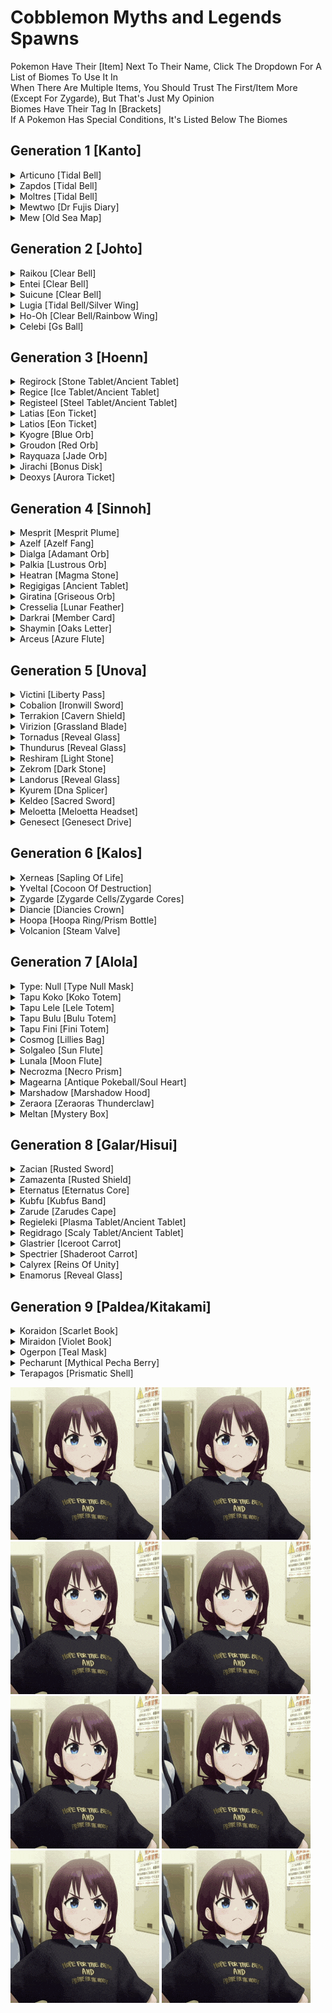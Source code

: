 # Cobblemon Myths and Legends Spawns
<p>
Pokemon Have Their [Item] Next To Their Name, Click The Dropdown For A List of Biomes To Use It In<br>
When There Are Multiple Items, You Should Trust The First/Item More (Except For Zygarde), But That's Just My Opinion<br>
Biomes Have Their Tag In [Brackets]<br>
If A Pokemon Has Special Conditions, It's Listed Below The Biomes<br>
</p>

## Generation 1 [Kanto]
<details> <!--Articuno-->
    <summary>Articuno [Tidal Bell]</summary>
    <br>
    Use <strong>Tidal Bell</strong> In:
    <ul>
    <br>
    <li>Frozen Ocean [minecraft:frozen_ocean]</li>
    <li>Frozen Peaks [minecraft:frozen_peaks]</li>
    <li>Frozen River [minecraft:frozen_river]</li>
    <li>Snowy Beach [minecraft:snowy_beach]</li>
    <li>Snowy Plains [minecraft:snowy_plains]</li>
    <li>Snowy Slopes [minecraft:snowy_slopes]</li>
    <li>Snowy Taiga [minecraft:snowy_taiga]</li>
    <li>Is Cold [#cobblemon:is_cold]</li>
    <li>Is Freezing [#cobblemon:is_freezing]</li>
    <li>Is Frozen Ocean [#cobblemon:is_frozen_ocean]</li>
    <li>Is Glacial [#cobblemon:is_glacial]</li>
    <li>Is Snowy Forest [#cobblemon:is_snowy_forest]</li>
    </ul>
    <p><strong>Required Conditions:</strong></p><ul>
    <li>3 Ice Stones In Inventory</li></ul>

---

</details> <!--Articuno-->
<details> <!--Zapdos-->
    <summary>Zapdos [Tidal Bell]</summary>
    <br>
    Use <strong>Tidal Bell</strong> In:
    <ul>
    <br>
    <li>Plains [minecraft:plains]</li>
    <li>Savanna [minecraft:savanna]</li>
    <li>Is Mountain [#cobblemon:is_mountain]</li>
    <li>Is Sky [#cobblemon:is_sky]</li>
    </ul>
    <p><strong>Required Conditions:</strong></p><ul>
    <li>3 Thunder Stones In Inventory</li></ul>

---

</details> <!--Zapdos-->
<details> <!--Moltres-->
    <summary>Moltres [Tidal Bell]</summary>
    <br>
    Use <strong>Tidal Bell</strong> In:
    <ul>
    <br>
    <li>Badlands [minecraft:badlands]</li>
    <li>Windswept Hills [minecraft:windswept_hills]</li>
    <li>Is Sky [#cobblemon:is_sky]</li>
    <li>Is Thermal [#cobblemon:is_thermal]</li>
    <li>Is Volcanic [#cobblemon:is_volcanic]</li>
    </ul>
    <p><strong>Required Conditions:</strong></p><ul>
    <li>3 Fire Stones In Inventory</li></ul>

---

</details> <!--Moltres-->
<details> <!--Mewtwo-->
    <summary>Mewtwo [Dr Fujis Diary]</summary>
    <br>
    Use <strong>Dr Fujis Diary</strong> In:
    <ul>
    <br>
    <li>Dark Forest [minecraft:dark_forest]</li>
    <li>Deep Dark [minecraft:deep_dark]</li>
    <li>Windswept Gravelly Hills [minecraft:windswept_gravelly_hills]</li>
    <li>Is Cave [#cobblemon:is_cave]</li>
    <li>Is Deep Dark [#cobblemon:is_deep_dark]</li>
    <li>Is Spooky [#cobblemon:is_spooky]</li>
    </ul>
    <p><strong>No Other Conditions</strong></p>

---

</details> <!--Mewtwo-->
<details> <!--Mew-->
    <summary>Mew [Old Sea Map]</summary>
    <br>
    Use <strong>Old Sea Map</strong> In:
    <ul>
    <br>
    <li>Bamboo Jungle [minecraft:bamboo_jungle]</li>
    <li>Jungle [minecraft:jungle]</li>
    <li>Is Bamboo [#cobblemon:is_bamboo]</li>
    <li>Is Jungle [#cobblemon:is_jungle]</li>
    <li>Is Lush [#cobblemon:is_lush]</li>
    </ul>
    <p><strong>No Other Conditions</strong></p>

---

</details> <!--Mew-->

## Generation 2 [Johto]
<details> <!--Raikou-->
    <summary>Raikou [Clear Bell]</summary>
    <br>
    Use <strong>Clear Bell</strong> In:
    <ul>
    <br>
    <li>Plains [minecraft:plains]</li>
    <li>Savanna [minecraft:savanna]</li>
    <li>Savanna Plateau [minecraft:savanna_plateau]</li>
    <li>Is Arid [#cobblemon:is_arid]</li>
    <li>Is Grassland [#cobblemon:is_grassland]</li>
    <li>Is Plains [#cobblemon:is_plains]</li>
    </ul>
    <p><strong>Required Conditions:</strong></p><ul>
    <li>3 Thunder Stones In Inventory</li></ul>

---

</details> <!--Raikou-->
<details> <!--Entei-->
    <summary>Entei [Clear Bell]</summary>
    <br>
    Use <strong>Clear Bell</strong> In:
    <ul>
    <br>
    <li>Badlands [minecraft:badlands]</li>
    <li>Eroded Badlands [minecraft:eroded_badlands]</li>
    <li>Nether Wastes [minecraft:nether_wastes]</li>
    <li>Savanna [minecraft:savanna]</li>
    <li>Windswept Forest [minecraft:windswept_forest]</li>
    <li>Windswept Hills [minecraft:windswept_hills]</li>
    <li>Is Badlands [#cobblemon:is_badlands]</li>
    <li>Is Thermal [#cobblemon:is_thermal]</li>
    <li>Is Volcanic [#cobblemon:is_volcanic]</li>
    </ul>
    <p><strong>Required Conditions:</strong></p><ul>
    <li>3 Fire Stones In Inventory</li></ul>

---

</details> <!--Entei-->
<details> <!--Suicune-->
    <summary>Suicune [Clear Bell]</summary>
    <br>
    Use <strong>Clear Bell</strong> In:
    <ul>
    <br>
    <li>Frozen River [minecraft:frozen_river]</li>
    <li>River [minecraft:river]</li>
    <li>Is Cold Ocean [#cobblemon:is_cold_ocean]</li>
    <li>Is Freshwater [#cobblemon:is_freshwater]</li>
    </ul>
    <p><strong>Required Conditions:</strong></p><ul>
    <li>3 Water Stones In Inventory</li></ul>

---

</details> <!--Suicune-->
<details> <!--Lugia-->
    <summary>Lugia [Tidal Bell/Silver Wing]</summary>
    <br>
    Use <strong>Tidal Bell/Silver Wing</strong> In:
    <ul>
    <br>
    <li>Deep Ocean [minecraft:deep_ocean]</li>
    <li>Ocean [minecraft:ocean]</li>
    <li>Is Deep Ocean [#minecraft:is_deep_ocean]</li>
    <li>Is Cold Ocean [#cobblemon:is_cold_ocean]</li>
    <li>Is Deep Ocean [#cobblemon:is_deep_ocean]</li>
    <li>Is Ocean [#cobblemon:is_ocean]</li>
    </ul>
    <p><strong>No Other Conditions</strong></p>

---

</details> <!--Lugia-->
<details> <!--Hooh-->
    <summary>Ho-Oh [Clear Bell/Rainbow Wing]</summary>
    <br>
    Use <strong>Clear Bell/Rainbow Wing</strong> In:
    <ul>
    <br>
    <li>Flower Forest [minecraft:flower_forest]</li>
    <li>Meadow [minecraft:meadow]</li>
    <li>Sunflower Plains [minecraft:sunflower_plains]</li>
    <li>Sunflower Plains [#minecraft:sunflower_plains]</li>
    <li>Is Sky [#cobblemon:is_sky]</li>
    <li>Is Summer [#cobblemon:is_summer]</li>
    </ul>
    <p><strong>No Other Conditions</strong></p>

---

</details> <!--Hooh-->
<details> <!--Celebi-->
    <summary>Celebi [Gs Ball]</summary>
    <br>
    Use <strong>Gs Ball</strong> In:
    <ul>
    <br>
    <li>Birch Forest [minecraft:birch_forest]</li>
    <li>Cherry Grove [minecraft:cherry_grove]</li>
    <li>Dark Forest [minecraft:dark_forest]</li>
    <li>Flower Forest [minecraft:flower_forest]</li>
    <li>Forest [minecraft:forest]</li>
    <li>Jungle [minecraft:jungle]</li>
    <li>Mangrove Swamp [minecraft:mangrove_swamp]</li>
    <li>Meadow [minecraft:meadow]</li>
    <li>Old Growth Birch Forest [minecraft:old_growth_birch_forest]</li>
    <li>Old Growth Pine Taiga [minecraft:old_growth_pine_taiga]</li>
    <li>Old Growth Spruce Taiga [minecraft:old_growth_spruce_taiga]</li>
    <li>Swamp [minecraft:swamp]</li>
    <li>Is Forest [#cobblemon:is_forest]</li>
    <li>Is Lush [#cobblemon:is_lush]</li>
    <li>Is Magical [#cobblemon:is_magical]</li>
    <li>Is Spring [#cobblemon:is_spring]</li>
    </ul>
    <p><strong>No Other Conditions</strong></p>

---

</details> <!--Celebi-->

## Generation 3 [Hoenn]
<details> <!--Regirock-->
    <summary>Regirock [Stone Tablet/Ancient Tablet]</summary>
    <br>
    Use <strong>Stone Tablet/Ancient Tablet</strong> In:
    <ul>
    <br>
    <li>Desert [minecraft:desert]</li>
    <li>Ancient Sands [terralith:ancient_sands]</li>
    <li>Ashen Savanna [terralith:ashen_savanna]</li>
    <li>Cave/desert Caves [terralith:cave/desert_caves]</li>
    <li>Desert Canyon [terralith:desert_canyon]</li>
    <li>Desert Oasis [terralith:desert_oasis]</li>
    <li>Desert Spires [terralith:desert_spires]</li>
    <li>Lush Desert [terralith:lush_desert]</li>
    <li>Red Oasis [terralith:red_oasis]</li>
    <li>Sandstone Valley [terralith:sandstone_valley]</li>
    <li>Warped Mesa [terralith:warped_mesa]</li>
    <li>White Mesa [terralith:white_mesa]</li>
    <li>Badlands Desert [wythers:badlands_desert]</li>
    <li>Danakil Desert [wythers:danakil_desert]</li>
    <li>Desert Island [wythers:desert_island]</li>
    <li>Kwongan Heath [wythers:kwongan_heath]</li>
    <li>Outback Desert [wythers:outback_desert]</li>
    <li>Red Desert [wythers:red_desert]</li>
    <li>Sandy Jungle [wythers:sandy_jungle]</li>
    <li>Is Badlands [#minecraft:is_badlands]</li>
    <li>Is Desert [#byg:is_desert]</li>
    <li>Desert [#c:desert]</li>
    <li>Mesa [#c:mesa]</li>
    <li>Is Desert [#wythers:is_desert]</li>
    </ul>
    <p><strong>Required Conditions:</strong></p><ul>
    <li>Max Y-Level: 63</li></ul>

---

</details> <!--Regirock-->
<details> <!--Regice-->
    <summary>Regice [Ice Tablet/Ancient Tablet]</summary>
    <br>
    Use <strong>Ice Tablet/Ancient Tablet</strong> In:
    <ul>
    <br>
    <li>Frozen River [minecraft:frozen_river]</li>
    <li>Jagged Peaks [minecraft:jagged_peaks]</li>
    <li>Snowy Beach [minecraft:snowy_beach]</li>
    <li>Snowy Plains [minecraft:snowy_plains]</li>
    <li>Snowy Slopes [minecraft:snowy_slopes]</li>
    <li>Cardinal Tundra [byg:cardinal_tundra]</li>
    <li>Emerald Peaks [terralith:emerald_peaks]</li>
    <li>Scarlet Mountains [terralith:scarlet_mountains]</li>
    <li>Skylands Winter [terralith:skylands_winter]</li>
    <li>Snowy Badlands [terralith:snowy_badlands]</li>
    <li>Berry Bog [wythers:berry_bog]</li>
    <li>Crimson Tundra [wythers:crimson_tundra]</li>
    <li>Frozen Island [wythers:frozen_island]</li>
    <li>Snowy Bog [wythers:snowy_bog]</li>
    <li>Snowy Canyon [wythers:snowy_canyon]</li>
    <li>Snowy Peaks [wythers:snowy_peaks]</li>
    <li>Snowy Tundra [wythers:snowy_tundra]</li>
    <li>Is Freezing [#cobblemon:is_freezing]</li>
    <li>Is Frozen Ocean [#cobblemon:is_frozen_ocean]</li>
    <li>Is Glacial [#cobblemon:is_glacial]</li>
    <li>Is Peak [#cobblemon:is_peak]</li>
    <li>Is Snowy Forest [#cobblemon:is_snowy_forest]</li>
    <li>Is Taiga [#cobblemon:is_taiga]</li>
    <li>Is Tundra [#cobblemon:is_tundra]</li>
    <li>Is Cold [#byg:is_cold]</li>
    <li>Is Snowy [#byg:is_snowy]</li>
    <li>Climate Cold [#c:climate_cold]</li>
    <li>Snowy [#c:snowy]</li>
    <li>Is Cold/overworld [#forge:is_cold/overworld]</li>
    <li>Is Snowy [#forge:is_snowy]</li>
    </ul>
    <p><strong>No Other Conditions</strong></p>

---

</details> <!--Regice-->
<details> <!--Registeel-->
    <summary>Registeel [Steel Tablet/Ancient Tablet]</summary>
    <br>
    Use <strong>Steel Tablet/Ancient Tablet</strong> In:
    <ul>
    <br>
    <li>Deep Dark [minecraft:deep_dark]</li>
    <li>Village [#minecraft:village]</li>
    <li>Is Deep Dark [#cobblemon:is_deep_dark]</li>
    </ul>
    <p><strong>Required Conditions:</strong></p><ul>
    <li>Needed Nearby Blocks:
        <ul>
        <li>Iron Block</li>
        </ul></li></ul>

---

</details> <!--Registeel-->
<details> <!--Latias-->
    <summary>Latias [Eon Ticket]</summary>
    <br>
    Use <strong>Eon Ticket</strong> In:
    <ul>
    <br>
    <li>Birch Forest [minecraft:birch_forest]</li>
    <li>Flower Forest [minecraft:flower_forest]</li>
    <li>Mirage Isles [terralith:mirage_isles]</li>
    <li>Is Beach [#cobblemon:is_beach]</li>
    <li>Is Coast [#cobblemon:is_coast]</li>
    <li>Is Temperate [#cobblemon:is_temperate]</li>
    </ul>
    <p><strong>No Other Conditions</strong></p>

---

</details> <!--Latias-->
<details> <!--Latios-->
    <summary>Latios [Eon Ticket]</summary>
    <br>
    Use <strong>Eon Ticket</strong> In:
    <ul>
    <br>
    <li>Mountain Edge [minecraft:mountain_edge]</li>
    <li>Plains [minecraft:plains]</li>
    <li>Mirage Isles [terralith:mirage_isles]</li>
    <li>Is Beach [#cobblemon:is_beach]</li>
    <li>Is Coast [#cobblemon:is_coast]</li>
    <li>Is Temperate [#cobblemon:is_temperate]</li>
    </ul>
    <p><strong>No Other Conditions</strong></p>

---

</details> <!--Latios-->
<details> <!--Kyogre-->
    <summary>Kyogre [Blue Orb]</summary>
    <br>
    Use <strong>Blue Orb</strong> In:
    <ul>
    <br>
    <li>Deep Cold Ocean [minecraft:deep_cold_ocean]</li>
    <li>Deep Frozen Ocean [minecraft:deep_frozen_ocean]</li>
    <li>Deep Ocean [minecraft:deep_ocean]</li>
    <li>Ocean [minecraft:ocean]</li>
    <li>Is Deep Ocean [#cobblemon:is_deep_ocean]</li>
    <li>Is Ocean [#cobblemon:is_ocean]</li>
    </ul>
    <p><strong>No Other Conditions</strong></p>

---

</details> <!--Kyogre-->
<details> <!--Groudon-->
    <summary>Groudon [Red Orb]</summary>
    <br>
    Use <strong>Red Orb</strong> In:
    <ul>
    <br>
    <li>Badlands [minecraft:badlands]</li>
    <li>Desert [minecraft:desert]</li>
    <li>Eroded Badlands [minecraft:eroded_badlands]</li>
    <li>Is Arid [#cobblemon:is_arid]</li>
    <li>Is Desert [#cobblemon:is_desert]</li>
    <li>Is Thermal [#cobblemon:is_thermal]</li>
    <li>Is Volcanic [#cobblemon:is_volcanic]</li>
    </ul>
    <p><strong>No Other Conditions</strong></p>

---

</details> <!--Groudon-->
<details> <!--Rayquaza-->
    <summary>Rayquaza [Jade Orb]</summary>
    <br>
    Use <strong>Jade Orb</strong> In:
    <ul>
    <br>
    <li>End Highlands [minecraft:end_highlands]</li>
    <li>Skylands Autumn [terralith:skylands_autumn]</li>
    <li>Skylands Spring [terralith:skylands_spring]</li>
    <li>Skylands Summer [terralith:skylands_summer]</li>
    <li>Skylands Winter [terralith:skylands_winter]</li>
    <li>Is End [#minecraft:is_end]</li>
    <li>Is Jungle [#minecraft:is_jungle]</li>
    <li>Is End [#cobblemon:is_end]</li>
    <li>Is Highlands [#cobblemon:is_highlands]</li>
    <li>Is Jungle [#cobblemon:is_jungle]</li>
    <li>Is Sky [#cobblemon:is_sky]</li>
    </ul>
    <p><strong>No Other Conditions</strong></p>

---

</details> <!--Rayquaza-->
<details> <!--Jirachi-->
    <summary>Jirachi [Bonus Disk]</summary>
    <br>
    Use <strong>Bonus Disk</strong> In:
    <ul>
    <br>
    <li>Mushroom Fields [minecraft:mushroom_fields]</li>
    <li>Windswept Gravelly Hills [minecraft:windswept_gravelly_hills]</li>
    <li>Is Magical [#cobblemon:is_magical]</li>
    <li>Is Sparse [#cobblemon:is_sparse]</li>
    </ul>
    <p><strong>No Other Conditions</strong></p>

---

</details> <!--Jirachi-->
<details> <!--Deoxys-->
    <summary>Deoxys [Aurora Ticket]</summary>
    <br>
    Use <strong>Aurora Ticket</strong> In:
    <ul>
    <br>
    <li>End Barrens [minecraft:end_barrens]</li>
    <li>End Highlands [minecraft:end_highlands]</li>
    <li>End Midlands [minecraft:end_midlands]</li>
    <li>Small End Islands [minecraft:small_end_islands]</li>
    <li>The End [minecraft:the_end]</li>
    <li>Is End [#cobblemon:is_end]</li>
    </ul>
    <p><strong>No Other Conditions</strong></p>

---

</details> <!--Deoxys-->

## Generation 4 [Sinnoh]
</details> <!--Uxie-->
<details> <!--Mesprit-->
    <summary>Mesprit [Mesprit Plume]</summary>
    <br>
    Use <strong>Mesprit Plume</strong> In:
    <ul>
    <br>
    <li>Mangrove Swamp [minecraft:mangrove_swamp]</li>
    <li>Swamp [minecraft:swamp]</li>
    <li>Ice Marsh [terralith:ice_marsh]</li>
    <li>Orchid Swamp [terralith:orchid_swamp]</li>
    <li>Billabong [wythers:billabong]</li>
    <li>Lantern River [wythers:lantern_river]</li>
    <li>Tropical Forest River [wythers:tropical_forest_river]</li>
    <li>Is River [#minecraft:is_river]</li>
    <li>Is Freshwater [#cobblemon:is_freshwater]</li>
    <li>Is River [#cobblemon:is_river]</li>
    <li>Is Swamp [#byg:is_swamp]</li>
    <li>Swamp [#c:swamp]</li>
    <li>Is Swamp [#forge:is_swamp]</li>
    <li>Is Swamp [#wythers:is_swamp]</li>
    </ul>
    <p><strong>No Other Conditions</strong></p>

---

</details> <!--Mesprit-->
<details> <!--Azelf-->
    <summary>Azelf [Azelf Fang]</summary>
    <br>
    Use <strong>Azelf Fang</strong> In:
    <ul>
    <br>
    <li>Mangrove Swamp [minecraft:mangrove_swamp]</li>
    <li>Swamp [minecraft:swamp]</li>
    <li>Ice Marsh [terralith:ice_marsh]</li>
    <li>Orchid Swampc [terralith:orchid_swampc]</li>
    <li>Billabong [wythers:billabong]</li>
    <li>Lantern River [wythers:lantern_river]</li>
    <li>Tropical Forest River [wythers:tropical_forest_river]</li>
    <li>Is River [#minecraft:is_river]</li>
    <li>Is Freshwater [#cobblemon:is_freshwater]</li>
    <li>Is River [#cobblemon:is_river]</li>
    <li>Is Swamp [#byg:is_swamp]</li>
    <li>Swamp [#c:swamp]</li>
    <li>Is Swamp [#forge:is_swamp]</li>
    <li>Is Swamp [#wythers:is_swamp]</li>
    </ul>
    <p><strong>No Other Conditions</strong></p>

---

</details> <!--Azelf-->
<details> <!--Dialga-->
    <summary>Dialga [Adamant Orb]</summary>
    <br>
    Use <strong>Adamant Orb</strong> In:
    <ul>
    <br>
    <li>Mountain Edge [minecraft:mountain_edge]</li>
    <li>Stony Peaks [minecraft:stony_peaks]</li>
    <li>Is Highlands [#cobblemon:is_highlands]</li>
    <li>Is Mountain [#cobblemon:is_mountain]</li>
    <li>Is Peak [#cobblemon:is_peak]</li>
    </ul>
    <p><strong>No Other Conditions</strong></p>

---

</details> <!--Dialga-->
<details> <!--Palkia-->
    <summary>Palkia [Lustrous Orb]</summary>
    <br>
    Use <strong>Lustrous Orb</strong> In:
    <ul>
    <br>
    <li>End Barrens [minecraft:end_barrens]</li>
    <li>End Highlands [minecraft:end_highlands]</li>
    <li>End Midlands [minecraft:end_midlands]</li>
    <li>Small End Islands [minecraft:small_end_islands]</li>
    <li>The End [minecraft:the_end]</li>
    <li>Skylands Winter [terralith:skylands_winter]</li>
    <li>Is End [#cobblemon:is_end]</li>
    </ul>
    <p><strong>No Other Conditions</strong></p>

---

</details> <!--Palkia-->
<details> <!--Heatran-->
    <summary>Heatran [Magma Stone]</summary>
    <br>
    Use <strong>Magma Stone</strong> In:
    <ul>
    <br>
    <li>Basalt Deltas [minecraft:basalt_deltas]</li>
    <li>Crimson Forest [minecraft:crimson_forest]</li>
    <li>Nether Wastes [minecraft:nether_wastes]</li>
    </ul>
    <p><strong>No Other Conditions</strong></p>

---

</details> <!--Heatran-->
<details> <!--Regigigas-->
    <summary>Regigigas [Ancient Tablet]</summary>
    <br>
    Use <strong>Ancient Tablet</strong> In:
    <ul>
    <br>
    <li>Savanna Plateau [minecraft:savanna_plateau]</li>
    <li>Ashen Savanna [terralith:ashen_savanna]</li>
    <li>Fractured Savanna [terralith:fractured_savanna]</li>
    <li>Savanna Badlands [terralith:savanna_badlands]</li>
    <li>Savanna Slopes [terralith:savanna_slopes]</li>
    <li>Is Savanna [#minecraft:is_savanna]</li>
    <li>Savanna Plateau [#minecraft:savanna_plateau]</li>
    <li>Is Deep Dark [#cobblemon:is_deep_dark]</li>
    <li>Is Savanna [#cobblemon:is_savanna]</li>
    <li>Is Dark Forest [#wythers:is_dark_forest]</li>
    </ul>
    <p><strong>No Other Conditions</strong></p>

---

</details> <!--Regigigas-->
<details> <!--Giratina-->
    <summary>Giratina [Griseous Orb]</summary>
    <br>
    Use <strong>Griseous Orb</strong> In:
    <ul>
    <br>
    <li>Soul Sand Valley [minecraft:soul_sand_valley]</li>
    <li>The End [minecraft:the_end]</li>
    <li>Is Nether [#cobblemon:is_nether]</li>
    <li>Is Nether Wasteland [#cobblemon:is_nether_wasteland]</li>
    <li>Is Spooky [#cobblemon:is_spooky]</li>
    </ul>
    <p><strong>No Other Conditions</strong></p>

---

</details> <!--Giratina-->
<details> <!--Cresselia-->
    <summary>Cresselia [Lunar Feather]</summary>
    <br>
    Use <strong>Lunar Feather</strong> In:
    <ul>
    <br>
    <li>Mushroom Field Shore [minecraft:mushroom_field_shore]</li>
    <li>Mushroom Fields [minecraft:mushroom_fields]</li>
    <li>Snowy Tundra [minecraft:snowy_tundra]</li>
    </ul>
    <p><strong>Required Conditions:</strong></p><ul>
    <li>Moon Phase: Waning Gibbous</li>
    <li>Sky Must Not Be Blocked (Fluids Will Not Block)</li>
    <li>Time: Night</li></ul>

---

</details> <!--Cresselia-->
<details> <!--Darkrai-->
    <summary>Darkrai [Member Card]</summary>
    <br>
    Use <strong>Member Card</strong> In:
    <ul>
    <br>
    <li>Dark Forest [minecraft:dark_forest]</li>
    <li>Swamp [minecraft:swamp]</li>
    <li>Is Dark [#cobblemon:is_dark]</li>
    <li>Is Deep Dark [#cobblemon:is_deep_dark]</li>
    <li>Is Spooky [#cobblemon:is_spooky]</li>
    </ul>
    <p><strong>No Other Conditions</strong></p>

---

</details> <!--Darkrai-->
<details> <!--Shaymin-->
    <summary>Shaymin [Oaks Letter]</summary>
    <br>
    Use <strong>Oaks Letter</strong> In:
    <ul>
    <br>
    <li>Flower Forest [minecraft:flower_forest]</li>
    <li>Meadow [minecraft:meadow]</li>
    <li>Sunflower Plains [minecraft:sunflower_plains]</li>
    <li>Blooming Plateau [terralith:blooming_plateau]</li>
    <li>Blooming Valley [terralith:blooming_valley]</li>
    <li>Lavender Valley [terralith:lavender_valley]</li>
    <li>Sakura Grove [terralith:sakura_grove]</li>
    <li>Sakura Valley [terralith:sakura_valley]</li>
    <li>Is Floral [#cobblemon:is_floral]</li>
    <li>Is Grassland [#cobblemon:is_grassland]</li>
    <li>Is Lush [#cobblemon:is_lush]</li>
    </ul>
    <p><strong>No Other Conditions</strong></p>

---

</details> <!--Shaymin-->
<details> <!--Arceus-->
    <summary>Arceus [Azure Flute]</summary>
    <br>
    Use <strong>Azure Flute</strong> In:
    <ul>
    <br>
    <li>Dark Forest [minecraft:dark_forest]</li>
    <li>End Barrens [minecraft:end_barrens]</li>
    <li>End Highlands [minecraft:end_highlands]</li>
    <li>End Midlands [minecraft:end_midlands]</li>
    <li>Small End Islands [minecraft:small_end_islands]</li>
    <li>The End [minecraft:the_end]</li>
    <li>Skyris Vale [byg:skyris_vale]</li>
    <li>Amethyst Canyon [terralith:amethyst_canyon]</li>
    <li>Amethyst Rainforest [terralith:amethyst_rainforest]</li>
    <li>Mirage Isles [terralith:mirage_isles]</li>
    <li>Moonlight Grove [terralith:moonlight_grove]</li>
    <li>Moonlight Valley [terralith:moonlight_valley]</li>
    <li>Lantern River [wythers:lantern_river]</li>
    <li>Mushroom Island [wythers:mushroom_island]</li>
    <li>Snowy Thermal Taiga [wythers:snowy_thermal_taiga]</li>
    <li>Is End [#cobblemon:is_end]</li>
    <li>Is Magical [#byg:is_magical]</li>
    <li>Is Dark Forest [#wythers:is_dark_forest]</li>
    </ul>
    <p><strong>No Other Conditions</strong></p>

---

</details> <!--Arceus-->

## Generation 5 [Unova]
<details> <!--Victini-->
    <summary>Victini [Liberty Pass]</summary>
    <br>
    Use <strong>Liberty Pass</strong> In:
    <ul>
    <br>
    <li>Badlands [minecraft:badlands]</li>
    <li>Eroded Badlands [minecraft:eroded_badlands]</li>
    <li>Savanna [minecraft:savanna]</li>
    <li>Is Savanna [#cobblemon:is_savanna]</li>
    <li>Is Thermal [#cobblemon:is_thermal]</li>
    <li>Is Volcanic [#cobblemon:is_volcanic]</li>
    </ul>
    <p><strong>No Other Conditions</strong></p>

---

</details> <!--Victini-->
<details> <!--Cobalion-->
    <summary>Cobalion [Ironwill Sword]</summary>
    <br>
    Use <strong>Ironwill Sword</strong> In:
    <ul>
    <br>
    <li>Blooming Valley [terralith:blooming_valley]</li>
    <li>Forested Highlands [terralith:forested_highlands]</li>
    <li>Lavender Valley [terralith:lavender_valley]</li>
    <li>Lush Valley [terralith:lush_valley]</li>
    <li>Moonlight Valley [terralith:moonlight_valley]</li>
    <li>Sakura Valley [terralith:sakura_valley]</li>
    <li>Savanna Slopes [terralith:savanna_slopes]</li>
    <li>Stony Spires [terralith:stony_spires]</li>
    <li>Temperate Highlands [terralith:temperate_highlands]</li>
    <li>Volcanic Peaks [terralith:volcanic_peaks]</li>
    <li>Windswept Spires [terralith:windswept_spires]</li>
    <li>Yosemite Cliffs [terralith:yosemite_cliffs]</li>
    <li>Yosemite Lowlands [terralith:yosemite_lowlands]</li>
    <li>Autumnal Crags [wythers:autumnal_crags]</li>
    <li>Ayers Rock [wythers:ayers_rock]</li>
    <li>Icy Crags [wythers:icy_crags]</li>
    <li>Old Growth Taiga Crags [wythers:old_growth_taiga_crags]</li>
    <li>Taiga Crags [wythers:taiga_crags]</li>
    <li>Temperate Rainforest Crags [wythers:temperate_rainforest_crags]</li>
    <li>Thermal Taiga Crags [wythers:thermal_taiga_crags]</li>
    <li>Tibesti Mountains [wythers:tibesti_mountains]</li>
    <li>Windswept Jungle [wythers:windswept_jungle]</li>
    <li>Is Hill [#minecraft:is_hill]</li>
    <li>Is Mountain [#minecraft:is_mountain]</li>
    <li>Is Highlands [#cobblemon:is_highlands]</li>
    <li>Is Hills [#cobblemon:is_hills]</li>
    <li>Mountain Slope [#c:mountain_slope]</li>
    <li>Is Mountain [#forge:is_mountain]</li>
    <li>Is Slope [#forge:is_slope]</li>
    </ul>
    <p><strong>No Other Conditions</strong></p>

---

</details> <!--Cobalion-->
<details> <!--Terrakion-->
    <summary>Terrakion [Cavern Shield]</summary>
    <br>
    Use <strong>Cavern Shield</strong> In:
    <ul>
    <br>
    <li>Blooming Valley [terralith:blooming_valley]</li>
    <li>Forested Highlands [terralith:forested_highlands]</li>
    <li>Lavender Valley [terralith:lavender_valley]</li>
    <li>Lush Valley [terralith:lush_valley]</li>
    <li>Moonlight Valley [terralith:moonlight_valley]</li>
    <li>Sakura Valley [terralith:sakura_valley]</li>
    <li>Savanna Slopes [terralith:savanna_slopes]</li>
    <li>Stony Spires [terralith:stony_spires]</li>
    <li>Temperate Highlands [terralith:temperate_highlands]</li>
    <li>Volcanic Peaks [terralith:volcanic_peaks]</li>
    <li>Windswept Spires [terralith:windswept_spires]</li>
    <li>Yosemite Cliffs [terralith:yosemite_cliffs]</li>
    <li>Yosemite Lowlands [terralith:yosemite_lowlands]</li>
    <li>Autumnal Crags [wythers:autumnal_crags]</li>
    <li>Ayers Rock [wythers:ayers_rock]</li>
    <li>Icy Crags [wythers:icy_crags]</li>
    <li>Old Growth Taiga Crags [wythers:old_growth_taiga_crags]</li>
    <li>Taiga Crags [wythers:taiga_crags]</li>
    <li>Temperate Rainforest Crags [wythers:temperate_rainforest_crags]</li>
    <li>Thermal Taiga Crags [wythers:thermal_taiga_crags]</li>
    <li>Tibesti Mountains [wythers:tibesti_mountains]</li>
    <li>Windswept Jungle [wythers:windswept_jungle]</li>
    <li>Is Hill [#minecraft:is_hill]</li>
    <li>Is Mountain [#minecraft:is_mountain]</li>
    <li>Is Highlands [#cobblemon:is_highlands]</li>
    <li>Is Hills [#cobblemon:is_hills]</li>
    <li>Mountain Slope [#c:mountain_slope]</li>
    <li>Is Mountain [#forge:is_mountain]</li>
    <li>Is Slope [#forge:is_slope]</li>
    </ul>
    <p><strong>No Other Conditions</strong></p>

---

</details> <!--Terrakion-->
<details> <!--Virizion-->
    <summary>Virizion [Grassland Blade]</summary>
    <br>
    Use <strong>Grassland Blade</strong> In:
    <ul>
    <br>
    <li>Blooming Valley [terralith:blooming_valley]</li>
    <li>Forested Highlands [terralith:forested_highlands]</li>
    <li>Lavender Valley [terralith:lavender_valley]</li>
    <li>Lush Valley [terralith:lush_valley]</li>
    <li>Moonlight Valley [terralith:moonlight_valley]</li>
    <li>Sakura Valley [terralith:sakura_valley]</li>
    <li>Savanna Slopes [terralith:savanna_slopes]</li>
    <li>Stony Spires [terralith:stony_spires]</li>
    <li>Temperate Highlands [terralith:temperate_highlands]</li>
    <li>Volcanic Peaks [terralith:volcanic_peaks]</li>
    <li>Windswept Spires [terralith:windswept_spires]</li>
    <li>Yosemite Cliffs [terralith:yosemite_cliffs]</li>
    <li>Yosemite Lowlands [terralith:yosemite_lowlands]</li>
    <li>Autumnal Crags [wythers:autumnal_crags]</li>
    <li>Ayers Rock [wythers:ayers_rock]</li>
    <li>Icy Crags [wythers:icy_crags]</li>
    <li>Old Growth Taiga Crags [wythers:old_growth_taiga_crags]</li>
    <li>Taiga Crags [wythers:taiga_crags]</li>
    <li>Temperate Rainforest Crags [wythers:temperate_rainforest_crags]</li>
    <li>Thermal Taiga Crags [wythers:thermal_taiga_crags]</li>
    <li>Tibesti Mountains [wythers:tibesti_mountains]</li>
    <li>Windswept Jungle [wythers:windswept_jungle]</li>
    <li>Is Hill [#minecraft:is_hill]</li>
    <li>Is Mountain [#minecraft:is_mountain]</li>
    <li>Is Highlands [#cobblemon:is_highlands]</li>
    <li>Is Hills [#cobblemon:is_hills]</li>
    <li>Mountain Slope [#c:mountain_slope]</li>
    <li>Is Mountain [#forge:is_mountain]</li>
    <li>Is Slope [#forge:is_slope]</li>
    </ul>
    <p><strong>No Other Conditions</strong></p>

---

</details> <!--Virizion-->
<details> <!--Tornadus-->
    <summary>Tornadus [Reveal Glass]</summary>
    <br>
    Use <strong>Reveal Glass</strong> In:
    <ul>
    <br>
    <li>Bamboo Jungle [minecraft:bamboo_jungle]</li>
    <li>Jungle [minecraft:jungle]</li>
    <li>Jungle Edge [minecraft:jungle_edge]</li>
    </ul>
    <p><strong>Required Conditions:</strong></p><ul>
    <li>Must Be Thundering (Rain Does Not Count)</li></ul>

---

</details> <!--Tornadus-->
<details> <!--Thundurus-->
    <summary>Thundurus [Reveal Glass]</summary>
    <br>
    Use <strong>Reveal Glass</strong> In:
    <ul>
    <br>
    <li>Badlands [minecraft:badlands]</li>
    <li>Mountains [minecraft:mountains]</li>
    <li>Plains [minecraft:plains]</li>
    </ul>
    <p><strong>Required Conditions:</strong></p><ul>
    <li>Must Be Thundering (Rain Does Not Count)</li></ul>

---

</details> <!--Thundurus-->
<details> <!--Reshiram-->
    <summary>Reshiram [Light Stone]</summary>
    <br>
    Use <strong>Light Stone</strong> In:
    <ul>
    <br>
    <li>Desert [minecraft:desert]</li>
    <li>Savanna [minecraft:savanna]</li>
    <li>Sunflower Plains [minecraft:sunflower_plains]</li>
    </ul>
    <p><strong>Required Conditions:</strong></p><ul>
    <li>Min Light Level: 8</li>
    <li>Max Light Level: 15</li></ul>

---

</details> <!--Reshiram-->
<details> <!--Zekrom-->
    <summary>Zekrom [Dark Stone]</summary>
    <br>
    Use <strong>Dark Stone</strong> In:
    <ul>
    <br>
    <li>Dark Forest [minecraft:dark_forest]</li>
    <li>Roofed Forest [minecraft:roofed_forest]</li>
    <li>Swamp [minecraft:swamp]</li>
    </ul>
    <p><strong>Required Conditions:</strong></p><ul>
    <li>Min Light Level: 0</li>
    <li>Max Light Level: 7</li></ul>

---

</details> <!--Zekrom-->
<details> <!--Landorus-->
    <summary>Landorus [Reveal Glass]</summary>
    <br>
    Use <strong>Reveal Glass</strong> In:
    <ul>
    <br>
    <li>Desert [minecraft:desert]</li>
    <li>Savanna [minecraft:savanna]</li>
    <li>Sunflower Plains [minecraft:sunflower_plains]</li>
    </ul>
    <p><strong>Required Conditions:</strong></p><ul>
    <li>Must Be Thundering (Rain Does Not Count)</li></ul>

---

</details> <!--Landorus-->
<details> <!--Kyurem-->
    <summary>Kyurem [Dna Splicer]</summary>
    <br>
    Use <strong>Dna Splicer</strong> In:
    <ul>
    <br>
    <li>Frozen Peaks [minecraft:frozen_peaks]</li>
    <li>Snowy Slopes [minecraft:snowy_slopes]</li>
    <li>Snowy Taiga [minecraft:snowy_taiga]</li>
    <li>Is Freezing [#cobblemon:is_freezing]</li>
    <li>Is Glacial [#cobblemon:is_glacial]</li>
    <li>Is Snowy Forest [#cobblemon:is_snowy_forest]</li>
    </ul>
    <p><strong>No Other Conditions</strong></p>

---

</details> <!--Kyurem-->
<details> <!--Keldeo-->
    <summary>Keldeo [Sacred Sword]</summary>
    <br>
    Use <strong>Sacred Sword</strong> In:
    <ul>
    <br>
    <li>Blooming Valley [terralith:blooming_valley]</li>
    <li>Forested Highlands [terralith:forested_highlands]</li>
    <li>Lavender Valley [terralith:lavender_valley]</li>
    <li>Lush Valley [terralith:lush_valley]</li>
    <li>Moonlight Valley [terralith:moonlight_valley]</li>
    <li>Sakura Valley [terralith:sakura_valley]</li>
    <li>Savanna Slopes [terralith:savanna_slopes]</li>
    <li>Stony Spires [terralith:stony_spires]</li>
    <li>Temperate Highlands [terralith:temperate_highlands]</li>
    <li>Volcanic Peaks [terralith:volcanic_peaks]</li>
    <li>Windswept Spires [terralith:windswept_spires]</li>
    <li>Yosemite Cliffs [terralith:yosemite_cliffs]</li>
    <li>Yosemite Lowlands [terralith:yosemite_lowlands]</li>
    <li>Autumnal Crags [wythers:autumnal_crags]</li>
    <li>Ayers Rock [wythers:ayers_rock]</li>
    <li>Icy Crags [wythers:icy_crags]</li>
    <li>Old Growth Taiga Crags [wythers:old_growth_taiga_crags]</li>
    <li>Taiga Crags [wythers:taiga_crags]</li>
    <li>Temperate Rainforest Crags [wythers:temperate_rainforest_crags]</li>
    <li>Thermal Taiga Crags [wythers:thermal_taiga_crags]</li>
    <li>Tibesti Mountains [wythers:tibesti_mountains]</li>
    <li>Windswept Jungle [wythers:windswept_jungle]</li>
    <li>Is Hill [#minecraft:is_hill]</li>
    <li>Is Mountain [#minecraft:is_mountain]</li>
    <li>Is Highlands [#cobblemon:is_highlands]</li>
    <li>Is Hills [#cobblemon:is_hills]</li>
    <li>Mountain Slope [#c:mountain_slope]</li>
    <li>Is Mountain [#forge:is_mountain]</li>
    <li>Is Slope [#forge:is_slope]</li>
    </ul>
    <p><strong>No Other Conditions</strong></p>

---

</details> <!--Keldeo-->
<details> <!--Meloetta-->
    <summary>Meloetta [Meloetta Headset]</summary>
    <br>
    Use <strong>Meloetta Headset</strong> In:
    <ul>
    <br>
    <li>Cherry Grove [minecraft:cherry_grove]</li>
    <li>Flower Forest [minecraft:flower_forest]</li>
    <li>Meadow [minecraft:meadow]</li>
    <li>Sunflower Plains [minecraft:sunflower_plains]</li>
    <li>Allium Fields [byg:allium_fields]</li>
    <li>Amaranth Fields [byg:amaranth_fields]</li>
    <li>Cherry Blossom Forest [byg:cherry_blossom_forest]</li>
    <li>Orchard [byg:orchard]</li>
    <li>Rose Fields [byg:rose_fields]</li>
    <li>Skyris Vale [byg:skyris_vale]</li>
    <li>Blooming Plateau [terralith:blooming_plateau]</li>
    <li>Blooming Valley [terralith:blooming_valley]</li>
    <li>Lavender Forest [terralith:lavender_forest]</li>
    <li>Lavender Valley [terralith:lavender_valley]</li>
    <li>Sakura Grove [terralith:sakura_grove]</li>
    <li>Sakura Valley [terralith:sakura_valley]</li>
    <li>Autumnal Flower Forest [wythers:autumnal_flower_forest]</li>
    <li>Flowering Pantanal [wythers:flowering_pantanal]</li>
    <li>Jacaranda Savanna [wythers:jacaranda_savanna]</li>
    <li>Lapacho Plains [wythers:lapacho_plains]</li>
    <li>Sakura Forest [wythers:sakura_forest]</li>
    <li>Spring Flower Fields [wythers:spring_flower_fields]</li>
    <li>Spring Flower Forest [wythers:spring_flower_forest]</li>
    <li>Is Floral [#byg:is_floral]</li>
    <li>Floral [#c:floral]</li>
    <li>Flower Forests [#c:flower_forests]</li>
    </ul>
    <p><strong>No Other Conditions</strong></p>

---

</details> <!--Meloetta-->
<details> <!--Genesect-->
    <summary>Genesect [Genesect Drive]</summary>
    <br>
    Use <strong>Genesect Drive</strong> In:
    <ul>
    <br>
    <li>End Barrens [minecraft:end_barrens]</li>
    <li>End Highlands [minecraft:end_highlands]</li>
    <li>End Midlands [minecraft:end_midlands]</li>
    <li>Small End Islands [minecraft:small_end_islands]</li>
    <li>The End [minecraft:the_end]</li>
    <li>Is Deep Dark [#cobblemon:is_deep_dark]</li>
    </ul>
    <p><strong>Required Conditions:</strong></p><ul>
    <li>Needed Nearby Blocks:
        <ul>
        <li>Iron Block</li>
        </ul></li></ul>

---

</details> <!--Genesect-->

## Generation 6 [Kalos]
<details> <!--Xerneas-->
    <summary>Xerneas [Sapling Of Life]</summary>
    <br>
    Use <strong>Sapling Of Life</strong> In:
    <ul>
    <br>
    <li>Flower Forest [minecraft:flower_forest]</li>
    <li>Forest [minecraft:forest]</li>
    <li>Meadow [minecraft:meadow]</li>
    <li>Is Floral [#cobblemon:is_floral]</li>
    <li>Is Forest [#cobblemon:is_forest]</li>
    <li>Is Magical [#cobblemon:is_magical]</li>
    </ul>
    <p><strong>No Other Conditions</strong></p>

---

</details> <!--Xerneas-->
<details> <!--Yveltal-->
    <summary>Yveltal [Cocoon Of Destruction]</summary>
    <br>
    Use <strong>Cocoon Of Destruction</strong> In:
    <ul>
    <br>
    <li>Dark Forest [minecraft:dark_forest]</li>
    <li>Swamp [minecraft:swamp]</li>
    <li>Is Spooky [#cobblemon:is_spooky]</li>
    <li>Is Tundra [#cobblemon:is_tundra]</li>
    </ul>
    <p><strong>No Other Conditions</strong></p>

---

</details> <!--Yveltal-->
<details> <!--Zygarde-->
    <summary>Zygarde [Zygarde Cells/Zygarde Cores]</summary>
    <br>
    Use <strong>Zygarde Cells/Zygarde Cores</strong> In:
    <ul>
    <br>
    <li>Birch Forest [minecraft:birch_forest]</li>
    <li>Forest [minecraft:forest]</li>
    <li>Jungle [minecraft:jungle]</li>
    <li>Mangrove Swamp [minecraft:mangrove_swamp]</li>
    <li>Swamp [minecraft:swamp]</li>
    <li>Is Cave [#cobblemon:is_cave]</li>
    <li>Is Forest [#cobblemon:is_forest]</li>
    <li>Is Swamp [#cobblemon:is_swamp]</li>
    </ul>
    <p><strong>Required Conditions:</strong></p><ul>
    <li>95 Zygarde Cells In Inventory</li>
    <li>5 Zygarde Cores In Inventory</li></ul>

---

</details> <!--Zygarde-->
<details> <!--Diancie-->
    <summary>Diancie [Diancies Crown]</summary>
    <br>
    Use <strong>Diancies Crown</strong> In:
    <ul>
    <br>
    <li>Dripstone Caves [minecraft:dripstone_caves]</li>
    <li>Lush Caves [minecraft:lush_caves]</li>
    <li>Cave/andesite Caves [terralith:cave/andesite_caves]</li>
    <li>Cave/desert Caves [terralith:cave/desert_caves]</li>
    <li>Cave/diorite Caves [terralith:cave/diorite_caves]</li>
    <li>Cave/fungal Caves [terralith:cave/fungal_caves]</li>
    <li>Cave/granite Caves [terralith:cave/granite_caves]</li>
    <li>Cave/infested Caves [terralith:cave/infested_caves]</li>
    <li>Cave/thermal Caves [terralith:cave/thermal_caves]</li>
    <li>Cave/underground Jungle [terralith:cave/underground_jungle]</li>
    <li>Is Cave [#cobblemon:is_cave]</li>
    <li>Caves [#c:caves]</li>
    <li>Underground [#c:underground]</li>
    <li>Is Underground [#forge:is_underground]</li>
    </ul>
    <p><strong>Required Conditions:</strong></p><ul>
    <li>Max Y-Level: 10</li>
    <li>Min Y-Level: -64</li></ul>

---

</details> <!--Diancie-->
<details> <!--Hoopa-->
    <summary>Hoopa [Hoopa Ring/Prism Bottle]</summary>
    <br>
    Use <strong>Hoopa Ring/Prism Bottle</strong> In:
    <ul>
    <br>
    <li>End Barrens [minecraft:end_barrens]</li>
    <li>End Highlands [minecraft:end_highlands]</li>
    <li>End Midlands [minecraft:end_midlands]</li>
    <li>Small End Islands [minecraft:small_end_islands]</li>
    <li>The End [minecraft:the_end]</li>
    </ul>
    <p><strong>No Other Conditions</strong></p>

---

</details> <!--Hoopa-->
<details> <!--Volcanion-->
    <summary>Volcanion [Steam Valve]</summary>
    <br>
    Use <strong>Steam Valve</strong> In:
    <ul>
    <br>
    <li>Cave/mantle Caves [terralith:cave/mantle_caves]</li>
    <li>Volcanic Crater [terralith:volcanic_crater]</li>
    <li>Volcanic Peaks [terralith:volcanic_peaks]</li>
    <li>Icy Volcano [wythers:icy_volcano]</li>
    <li>Tropical Volcano [wythers:tropical_volcano]</li>
    <li>Volcanic Chamber [wythers:volcanic_chamber]</li>
    <li>Volcanic Crater [wythers:volcanic_crater]</li>
    <li>Volcano [wythers:volcano]</li>
    <li>Is Nether [#minecraft:is_nether]</li>
    <li>Is Volcanic [#cobblemon:is_volcanic]</li>
    </ul>
    <p><strong>No Other Conditions</strong></p>

---

</details> <!--Volcanion-->

## Generation 7 [Alola]
<details> <!--Typenull-->
    <summary>Type: Null [Type Null Mask]</summary>
    <br>
    Use <strong>Type Null Mask</strong> In:
    <ul>
    <br>
    <li>End Barrens [minecraft:end_barrens]</li>
    <li>End Highlands [minecraft:end_highlands]</li>
    <li>End Midlands [minecraft:end_midlands]</li>
    <li>Small End Islands [minecraft:small_end_islands]</li>
    <li>The End [minecraft:the_end]</li>
    <li>Is Deep Dark [#cobblemon:is_deep_dark]</li>
    </ul>
    <p><strong>No Other Conditions</strong></p>

---

</details> <!--Typenull-->
<details> <!--Tapu: Koko-->
    <summary>Tapu Koko [Koko Totem]</summary>
    <br>
    Use <strong>Koko Totem</strong> In:
    <ul>
    <br>
    <li>Stony Shore [minecraft:stony_shore]</li>
    <li>Basalt Cliffs [terralith:basalt_cliffs]</li>
    <li>Cave/underground Jungle [terralith:cave/underground_jungle]</li>
    <li>Granite Cliffs [terralith:granite_cliffs]</li>
    <li>White Cliffs [terralith:white_cliffs]</li>
    <li>Calcite Coast [wythers:calcite_coast]</li>
    <li>Coastal Mangroves [wythers:coastal_mangroves]</li>
    <li>Cold Island [wythers:cold_island]</li>
    <li>Cold Stony Shore [wythers:cold_stony_shore]</li>
    <li>Deepslate Shore [wythers:deepslate_shore]</li>
    <li>Dripleaf Swamp [wythers:dripleaf_swamp]</li>
    <li>Eucalyptus Deanei Forest [wythers:eucalyptus_deanei_forest]</li>
    <li>Frigid Island [wythers:frigid_island]</li>
    <li>Frozen Island [wythers:frozen_island]</li>
    <li>Gravelly Beach [wythers:gravelly_beach]</li>
    <li>Highland Tropical Rainforest [wythers:highland_tropical_rainforest]</li>
    <li>Humid Tropical Grassland [wythers:humid_tropical_grassland]</li>
    <li>Icy Shore [wythers:icy_shore]</li>
    <li>Jungle Canyon [wythers:jungle_canyon]</li>
    <li>Mediterranean Island [wythers:mediterranean_island]</li>
    <li>Subtropical Forest [wythers:subtropical_forest]</li>
    <li>Subtropical Forest Edge [wythers:subtropical_forest_edge]</li>
    <li>Subtropical Grassland [wythers:subtropical_grassland]</li>
    <li>Temperate Island [wythers:temperate_island]</li>
    <li>Tropical Forest [wythers:tropical_forest]</li>
    <li>Tropical Forest Canyon [wythers:tropical_forest_canyon]</li>
    <li>Tropical Grassland [wythers:tropical_grassland]</li>
    <li>Tropical Island [wythers:tropical_island]</li>
    <li>Tropical Rainforest [wythers:tropical_rainforest]</li>
    <li>Warm Stony Shore [wythers:warm_stony_shore]</li>
    <li>Is Jungle [#minecraft:is_jungle]</li>
    <li>Is Beach [#cobblemon:is_beach]</li>
    <li>Stony Shores [#c:stony_shores]</li>
    </ul>
    <p><strong>No Other Conditions</strong></p>

---

</details> <!--Tapukoko-->
<details> <!--Tapu Lele-->
    <summary>Tapu Lele [Lele Totem]</summary>
    <br>
    Use <strong>Lele Totem</strong> In:
    <ul>
    <br>
    <li>Stony Shore [minecraft:stony_shore]</li>
    <li>Basalt Cliffs [terralith:basalt_cliffs]</li>
    <li>Cave/underground Jungle [terralith:cave/underground_jungle]</li>
    <li>Granite Cliffs [terralith:granite_cliffs]</li>
    <li>White Cliffs [terralith:white_cliffs]</li>
    <li>Calcite Coast [wythers:calcite_coast]</li>
    <li>Coastal Mangroves [wythers:coastal_mangroves]</li>
    <li>Cold Island [wythers:cold_island]</li>
    <li>Cold Stony Shore [wythers:cold_stony_shore]</li>
    <li>Deepslate Shore [wythers:deepslate_shore]</li>
    <li>Dripleaf Swamp [wythers:dripleaf_swamp]</li>
    <li>Eucalyptus Deanei Forest [wythers:eucalyptus_deanei_forest]</li>
    <li>Frigid Island [wythers:frigid_island]</li>
    <li>Frozen Island [wythers:frozen_island]</li>
    <li>Gravelly Beach [wythers:gravelly_beach]</li>
    <li>Highland Tropical Rainforest [wythers:highland_tropical_rainforest]</li>
    <li>Humid Tropical Grassland [wythers:humid_tropical_grassland]</li>
    <li>Icy Shore [wythers:icy_shore]</li>
    <li>Jungle Canyon [wythers:jungle_canyon]</li>
    <li>Mediterranean Island [wythers:mediterranean_island]</li>
    <li>Subtropical Forest [wythers:subtropical_forest]</li>
    <li>Subtropical Forest Edge [wythers:subtropical_forest_edge]</li>
    <li>Subtropical Grassland [wythers:subtropical_grassland]</li>
    <li>Temperate Island [wythers:temperate_island]</li>
    <li>Tropical Forest [wythers:tropical_forest]</li>
    <li>Tropical Forest Canyon [wythers:tropical_forest_canyon]</li>
    <li>Tropical Grassland [wythers:tropical_grassland]</li>
    <li>Tropical Island [wythers:tropical_island]</li>
    <li>Tropical Rainforest [wythers:tropical_rainforest]</li>
    <li>Warm Stony Shore [wythers:warm_stony_shore]</li>
    <li>Is Jungle [#minecraft:is_jungle]</li>
    <li>Is Beach [#cobblemon:is_beach]</li>
    <li>Stony Shores [#c:stony_shores]</li>
    </ul>
    <p><strong>No Other Conditions</strong></p>

---

</details> <!--Tapulele-->
<details> <!--Tapu Bulu-->
    <summary>Tapu Bulu [Bulu Totem]</summary>
    <br>
    Use <strong>Bulu Totem</strong> In:
    <ul>
    <br>
    <li>Stony Shore [minecraft:stony_shore]</li>
    <li>Basalt Cliffs [terralith:basalt_cliffs]</li>
    <li>Cave/underground Jungle [terralith:cave/underground_jungle]</li>
    <li>Granite Cliffs [terralith:granite_cliffs]</li>
    <li>White Cliffs [terralith:white_cliffs]</li>
    <li>Calcite Coast [wythers:calcite_coast]</li>
    <li>Coastal Mangroves [wythers:coastal_mangroves]</li>
    <li>Cold Island [wythers:cold_island]</li>
    <li>Cold Stony Shore [wythers:cold_stony_shore]</li>
    <li>Deepslate Shore [wythers:deepslate_shore]</li>
    <li>Dripleaf Swamp [wythers:dripleaf_swamp]</li>
    <li>Eucalyptus Deanei Forest [wythers:eucalyptus_deanei_forest]</li>
    <li>Frigid Island [wythers:frigid_island]</li>
    <li>Frozen Island [wythers:frozen_island]</li>
    <li>Gravelly Beach [wythers:gravelly_beach]</li>
    <li>Highland Tropical Rainforest [wythers:highland_tropical_rainforest]</li>
    <li>Humid Tropical Grassland [wythers:humid_tropical_grassland]</li>
    <li>Icy Shore [wythers:icy_shore]</li>
    <li>Jungle Canyon [wythers:jungle_canyon]</li>
    <li>Mediterranean Island [wythers:mediterranean_island]</li>
    <li>Subtropical Forest [wythers:subtropical_forest]</li>
    <li>Subtropical Forest Edge [wythers:subtropical_forest_edge]</li>
    <li>Subtropical Grassland [wythers:subtropical_grassland]</li>
    <li>Temperate Island [wythers:temperate_island]</li>
    <li>Tropical Forest [wythers:tropical_forest]</li>
    <li>Tropical Forest Canyon [wythers:tropical_forest_canyon]</li>
    <li>Tropical Grassland [wythers:tropical_grassland]</li>
    <li>Tropical Island [wythers:tropical_island]</li>
    <li>Tropical Rainforest [wythers:tropical_rainforest]</li>
    <li>Warm Stony Shore [wythers:warm_stony_shore]</li>
    <li>Is Jungle [#minecraft:is_jungle]</li>
    <li>Is Beach [#cobblemon:is_beach]</li>
    <li>Stony Shores [#c:stony_shores]</li>
    </ul>
    <p><strong>No Other Conditions</strong></p>

---

</details> <!--Tapubulu-->
<details> <!--Tapufini-->
    <summary>Tapu Fini [Fini Totem]</summary>
    <br>
    Use <strong>Fini Totem</strong> In:
    <ul>
    <br>
    <li>Stony Shore [minecraft:stony_shore]</li>
    <li>Basalt Cliffs [terralith:basalt_cliffs]</li>
    <li>Cave/underground Jungle [terralith:cave/underground_jungle]</li>
    <li>Granite Cliffs [terralith:granite_cliffs]</li>
    <li>White Cliffs [terralith:white_cliffs]</li>
    <li>Calcite Coast [wythers:calcite_coast]</li>
    <li>Coastal Mangroves [wythers:coastal_mangroves]</li>
    <li>Cold Island [wythers:cold_island]</li>
    <li>Cold Stony Shore [wythers:cold_stony_shore]</li>
    <li>Deepslate Shore [wythers:deepslate_shore]</li>
    <li>Dripleaf Swamp [wythers:dripleaf_swamp]</li>
    <li>Eucalyptus Deanei Forest [wythers:eucalyptus_deanei_forest]</li>
    <li>Frigid Island [wythers:frigid_island]</li>
    <li>Frozen Island [wythers:frozen_island]</li>
    <li>Gravelly Beach [wythers:gravelly_beach]</li>
    <li>Highland Tropical Rainforest [wythers:highland_tropical_rainforest]</li>
    <li>Humid Tropical Grassland [wythers:humid_tropical_grassland]</li>
    <li>Icy Shore [wythers:icy_shore]</li>
    <li>Jungle Canyon [wythers:jungle_canyon]</li>
    <li>Mediterranean Island [wythers:mediterranean_island]</li>
    <li>Subtropical Forest [wythers:subtropical_forest]</li>
    <li>Subtropical Forest Edge [wythers:subtropical_forest_edge]</li>
    <li>Subtropical Grassland [wythers:subtropical_grassland]</li>
    <li>Temperate Island [wythers:temperate_island]</li>
    <li>Tropical Forest [wythers:tropical_forest]</li>
    <li>Tropical Forest Canyon [wythers:tropical_forest_canyon]</li>
    <li>Tropical Grassland [wythers:tropical_grassland]</li>
    <li>Tropical Island [wythers:tropical_island]</li>
    <li>Tropical Rainforest [wythers:tropical_rainforest]</li>
    <li>Warm Stony Shore [wythers:warm_stony_shore]</li>
    <li>Is Jungle [#minecraft:is_jungle]</li>
    <li>Is Beach [#cobblemon:is_beach]</li>
    <li>Stony Shores [#c:stony_shores]</li>
    </ul>
    <p><strong>No Other Conditions</strong></p>

---

</details> <!--Tapufini-->
<details> <!--Cosmog-->
    <summary>Cosmog [Lillies Bag]</summary>
    <br>
    Use <strong>Lillies Bag</strong> In:
    <ul>
    <br>
    <li>Cherry Grove [minecraft:cherry_grove]</li>
    <li>End Barrens [minecraft:end_barrens]</li>
    <li>End Highlands [minecraft:end_highlands]</li>
    <li>End Midlands [minecraft:end_midlands]</li>
    <li>Flower Forest [minecraft:flower_forest]</li>
    <li>Meadow [minecraft:meadow]</li>
    <li>Small End Islands [minecraft:small_end_islands]</li>
    <li>Sunflower Plains [minecraft:sunflower_plains]</li>
    <li>The End [minecraft:the_end]</li>
    <li>Allium Fields [byg:allium_fields]</li>
    <li>Amaranth Fields [byg:amaranth_fields]</li>
    <li>Cherry Blossom Forest [byg:cherry_blossom_forest]</li>
    <li>Orchard [byg:orchard]</li>
    <li>Rose Fields [byg:rose_fields]</li>
    <li>Skyris Vale [byg:skyris_vale]</li>
    <li>Blooming Plateau [terralith:blooming_plateau]</li>
    <li>Blooming Valley [terralith:blooming_valley]</li>
    <li>Lavender Forest [terralith:lavender_forest]</li>
    <li>Lavender Valley [terralith:lavender_valley]</li>
    <li>Sakura Grove [terralith:sakura_grove]</li>
    <li>Sakura Valley [terralith:sakura_valley]</li>
    <li>Autumnal Flower Forest [wythers:autumnal_flower_forest]</li>
    <li>Flowering Pantanal [wythers:flowering_pantanal]</li>
    <li>Jacaranda Savanna [wythers:jacaranda_savanna]</li>
    <li>Lapacho Plains [wythers:lapacho_plains]</li>
    <li>Sakura Forest [wythers:sakura_forest]</li>
    <li>Spring Flower Fields [wythers:spring_flower_fields]</li>
    <li>Spring Flower Forest [wythers:spring_flower_forest]</li>
    <li>Is Floral [#byg:is_floral]</li>
    <li>Floral [#c:floral]</li>
    <li>Flower Forests [#c:flower_forests]</li>
    </ul>
    <p><strong>No Other Conditions</strong></p>

---

</details> <!--Cosmog-->
<details> <!--Solgaleo-->
    <summary>Solgaleo [Sun Flute]</summary>
    <br>
    Use <strong>Sun Flute</strong> In:
    <ul>
    <br>
    <li>Desert [minecraft:desert]</li>
    <li>Badlands Desert [wythers:badlands_desert]</li>
    <li>Is Plateau [#cobblemon:is_plateau]</li>
    </ul>
    <p><strong>Required Conditions:</strong></p><ul>
    <li>Time: Day</li></ul>

---

</details> <!--Solgaleo-->
<details> <!--Lunala-->
    <summary>Lunala [Moon Flute]</summary>
    <br>
    Use <strong>Moon Flute</strong> In:
    <ul>
    <br>
    <li>Dark Forest [minecraft:dark_forest]</li>
    <li>Warped Desert [byg:warped_desert]</li>
    <li>Is Hills [#cobblemon:is_hills]</li>
    </ul>
    <p><strong>Required Conditions:</strong></p><ul>
    <li>Time: Night</li></ul>

---

</details> <!--Lunala-->
<details> <!--Necrozma-->
    <summary>Necrozma [Necro Prism]</summary>
    <br>
    Use <strong>Necro Prism</strong> In:
    <ul>
    <br>
    <li>End Barrens [minecraft:end_barrens]</li>
    <li>End Highlands [minecraft:end_highlands]</li>
    <li>End Midlands [minecraft:end_midlands]</li>
    <li>Small End Islands [minecraft:small_end_islands]</li>
    <li>The End [minecraft:the_end]</li>
    <li>Is Deep Dark [#cobblemon:is_deep_dark]</li>
    </ul>
    <p><strong>Required Conditions:</strong></p><ul>
    <li>3 Shiny Stones In Inventory</li></ul>

---

</details> <!--Necrozma-->
<details> <!--Magearna-->
    <summary>Magearna [Antique Pokeball/Soul Heart]</summary>
    <br>
    Use <strong>Antique Pokeball/Soul Heart</strong> In:
    <ul>
    <br>
    <li>End Barrens [minecraft:end_barrens]</li>
    <li>End Highlands [minecraft:end_highlands]</li>
    <li>End Midlands [minecraft:end_midlands]</li>
    <li>Small End Islands [minecraft:small_end_islands]</li>
    <li>The End [minecraft:the_end]</li>
    <li>Is Deep Dark [#cobblemon:is_deep_dark]</li>
    </ul>
    <p><strong>Required Conditions:</strong></p><ul>
    <li>Needed Nearby Blocks:
        <ul>
        <li>Iron Block</li>
        </ul></li></ul>

---

</details> <!--Magearna-->
<details> <!--Marshadow-->
    <summary>Marshadow [Marshadow Hood]</summary>
    <br>
    Use <strong>Marshadow Hood</strong> In:
    <ul>
    <br>
    <li>Dark Forest [minecraft:dark_forest]</li>
    <li>Swamp [minecraft:swamp]</li>
    <li>Is Dark [#cobblemon:is_dark]</li>
    <li>Is Deep Dark [#cobblemon:is_deep_dark]</li>
    <li>Is Spooky [#cobblemon:is_spooky]</li>
    </ul>
    <p><strong>No Other Conditions</strong></p>

---

</details> <!--Marshadow-->
<details> <!--Zeraora-->
    <summary>Zeraora [Zeraoras Thunderclaw]</summary>
    <br>
    Use <strong>Zeraoras Thunderclaw</strong> In:
    <ul>
    <br>
    <li>Arid Highlands [terralith:arid_highlands]</li>
    <li>Ashen Savanna [terralith:ashen_savanna]</li>
    <li>Brushland [terralith:brushland]</li>
    <li>Desert Oasis [terralith:desert_oasis]</li>
    <li>Fractured Savanna [terralith:fractured_savanna]</li>
    <li>Hot Shrubland [terralith:hot_shrubland]</li>
    <li>Red Oasis [terralith:red_oasis]</li>
    <li>Savanna Badlands [terralith:savanna_badlands]</li>
    <li>Savanna Slopes [terralith:savanna_slopes]</li>
    <li>Shrubland [terralith:shrubland]</li>
    <li>Granite Canyon [wythers:granite_canyon]</li>
    <li>Tropical Forest [wythers:tropical_forest]</li>
    <li>Tropical Forest Canyon [wythers:tropical_forest_canyon]</li>
    <li>Is Savanna [#minecraft:is_savanna]</li>
    </ul>
    <p><strong>No Other Conditions</strong></p>

---

</details> <!--Zeraora-->
<details> <!--Meltan-->
    <summary>Meltan [Mystery Box]</summary>
    <br>
    Use <strong>Mystery Box</strong> In:
    <ul>
    <br>
    <li>Mountains [minecraft:mountains]</li>
    <li>Snowy Taiga [minecraft:snowy_taiga]</li>
    <li>Taiga [minecraft:taiga]</li>
    </ul>
    <p><strong>Required Conditions:</strong></p><ul>
    <li>Needed Nearby Blocks:
        <ul>
        <li>Iron Block</li>
        </ul></li></ul>

---

</details> <!--Meltan-->

## Generation 8 [Galar/Hisui]
<details> <!--Zacian-->
    <summary>Zacian [Rusted Sword]</summary>
    <br>
    Use <strong>Rusted Sword</strong> In:
    <ul>
    <br>
    <li>Flower Forest [minecraft:flower_forest]</li>
    <li>Meadow [minecraft:meadow]</li>
    <li>Is Forest [#cobblemon:is_forest]</li>
    <li>Is Highlands [#cobblemon:is_highlands]</li>
    <li>Is Magical [#cobblemon:is_magical]</li>
    </ul>
    <p><strong>No Other Conditions</strong></p>

---

</details> <!--Zacian-->
<details> <!--Zamazenta-->
    <summary>Zamazenta [Rusted Shield]</summary>
    <br>
    Use <strong>Rusted Shield</strong> In:
    <ul>
    <br>
    <li>Taiga [minecraft:taiga]</li>
    <li>Windswept Forest [minecraft:windswept_forest]</li>
    <li>Is Highlands [#cobblemon:is_highlands]</li>
    <li>Is Plateau [#cobblemon:is_plateau]</li>
    <li>Is Savanna [#cobblemon:is_savanna]</li>
    </ul>
    <p><strong>No Other Conditions</strong></p>

---

</details> <!--Zamazenta-->
<details> <!--Eternatus-->
    <summary>Eternatus [Eternatus Core]</summary>
    <br>
    Use <strong>Eternatus Core</strong> In:
    <ul>
    <br>
    <li>End Barrens [minecraft:end_barrens]</li>
    <li>End Highlands [minecraft:end_highlands]</li>
    <li>End Midlands [minecraft:end_midlands]</li>
    <li>Mangrove Swamp [minecraft:mangrove_swamp]</li>
    <li>Small End Islands [minecraft:small_end_islands]</li>
    <li>Swamp [minecraft:swamp]</li>
    <li>The End [minecraft:the_end]</li>
    <li>Ice Marsh [terralith:ice_marsh]</li>
    <li>Orchid Swampc [terralith:orchid_swampc]</li>
    <li>Billabong [wythers:billabong]</li>
    <li>Is Swamp [#byg:is_swamp]</li>
    <li>Swamp [#c:swamp]</li>
    <li>Is Swamp [#forge:is_swamp]</li>
    <li>Is Swamp [#wythers:is_swamp]</li>
    </ul>
    <p><strong>No Other Conditions</strong></p>

---

</details> <!--Eternatus-->
<details> <!--Kubfu-->
    <summary>Kubfu [Kubfus Band]</summary>
    <br>
    Use <strong>Kubfus Band</strong> In:
    <ul>
    <br>
    <li>Cave/underground Jungle [terralith:cave/underground_jungle]</li>
    <li>Bamboo Jungle Canyon [wythers:bamboo_jungle_canyon]</li>
    <li>Bamboo Jungle Highlands [wythers:bamboo_jungle_highlands]</li>
    <li>Bamboo Jungle Swamp [wythers:bamboo_jungle_swamp]</li>
    <li>Bamboo Swamp [wythers:bamboo_swamp]</li>
    <li>Dripleaf Swamp [wythers:dripleaf_swamp]</li>
    <li>Eucalyptus Deanei Forest [wythers:eucalyptus_deanei_forest]</li>
    <li>Highland Tropical Rainforest [wythers:highland_tropical_rainforest]</li>
    <li>Humid Tropical Grassland [wythers:humid_tropical_grassland]</li>
    <li>Jungle Canyon [wythers:jungle_canyon]</li>
    <li>Sakura Forest [wythers:sakura_forest]</li>
    <li>Sandy Jungle [wythers:sandy_jungle]</li>
    <li>Sparse Bamboo Jungle [wythers:sparse_bamboo_jungle]</li>
    <li>Subtropical Forest [wythers:subtropical_forest]</li>
    <li>Subtropical Forest Edge [wythers:subtropical_forest_edge]</li>
    <li>Subtropical Grassland [wythers:subtropical_grassland]</li>
    <li>Tropical Forest [wythers:tropical_forest]</li>
    <li>Tropical Forest Canyon [wythers:tropical_forest_canyon]</li>
    <li>Tropical Grassland [wythers:tropical_grassland]</li>
    <li>Tropical Island [wythers:tropical_island]</li>
    <li>Tropical Rainforest [wythers:tropical_rainforest]</li>
    <li>Is Jungle [#minecraft:is_jungle]</li>
    <li>Is Bamboo [#cobblemon:is_bamboo]</li>
    </ul>
    <p><strong>No Other Conditions</strong></p>

---

</details> <!--Kubfu-->
<details> <!--Zarude-->
    <summary>Zarude [Zarudes Cape]</summary>
    <br>
    Use <strong>Zarudes Cape</strong> In:
    <ul>
    <br>
    <li>Cave/underground Jungle [terralith:cave/underground_jungle]</li>
    <li>Dripleaf Swamp [wythers:dripleaf_swamp]</li>
    <li>Eucalyptus Deanei Forest [wythers:eucalyptus_deanei_forest]</li>
    <li>Highland Tropical Rainforest [wythers:highland_tropical_rainforest]</li>
    <li>Humid Tropical Grassland [wythers:humid_tropical_grassland]</li>
    <li>Jungle Canyon [wythers:jungle_canyon]</li>
    <li>Subtropical Forest [wythers:subtropical_forest]</li>
    <li>Subtropical Forest Edge [wythers:subtropical_forest_edge]</li>
    <li>Subtropical Grassland [wythers:subtropical_grassland]</li>
    <li>Tropical Forest [wythers:tropical_forest]</li>
    <li>Tropical Forest Canyon [wythers:tropical_forest_canyon]</li>
    <li>Tropical Grassland [wythers:tropical_grassland]</li>
    <li>Tropical Island [wythers:tropical_island]</li>
    <li>Tropical Rainforest [wythers:tropical_rainforest]</li>
    <li>Is Jungle [#minecraft:is_jungle]</li>
    </ul>
    <p><strong>No Other Conditions</strong></p>

---

</details> <!--Zarude-->
<details> <!--Regieleki-->
    <summary>Regieleki [Plasma Tablet/Ancient Tablet]</summary>
    <br>
    Use <strong>Plasma Tablet/Ancient Tablet</strong> In:
    <ul>
    <br>
    <li>Is Deep Dark [#cobblemon:is_deep_dark]</li>
    </ul>
    <p><strong>No Other Conditions</strong></p>

---

</details> <!--Regieleki-->
<details> <!--Regidrago-->
    <summary>Regidrago [Scaly Tablet/Ancient Tablet]</summary>
    <br>
    Use <strong>Scaly Tablet/Ancient Tablet</strong> In:
    <ul>
    <br>
    <li>End Barrens [minecraft:end_barrens]</li>
    <li>End Highlands [minecraft:end_highlands]</li>
    <li>End Midlands [minecraft:end_midlands]</li>
    <li>Small End Islands [minecraft:small_end_islands]</li>
    <li>The End [minecraft:the_end]</li>
    <li>Is Nether [#minecraft:is_nether]</li>
    </ul>
    <p><strong>No Other Conditions</strong></p>

---

</details> <!--Regidrago-->
<details> <!--Glastrier-->
    <summary>Glastrier [Iceroot Carrot]</summary>
    <br>
    Use <strong>Iceroot Carrot</strong> In:
    <ul>
    <br>
    <li>Is Mountain [#cobblemon:is_mountain]</li>
    <li>Is Snowy Forest [#cobblemon:is_snowy_forest]</li>
    <li>Is Taiga [#cobblemon:is_taiga]</li>
    </ul>
    <p><strong>No Other Conditions</strong></p>

---

</details> <!--Glastrier-->
<details> <!--Spectrier-->
    <summary>Spectrier [Shaderoot Carrot]</summary>
    <br>
    Use <strong>Shaderoot Carrot</strong> In:
    <ul>
    <br>
    <li>Is Dark Forest [#cobblemon:is_dark_forest]</li>
    <li>Is Forest [#cobblemon:is_forest]</li>
    <li>Is Plains [#cobblemon:is_plains]</li>
    <li>Is Spooky [#cobblemon:is_spooky]</li>
    </ul>
    <p><strong>No Other Conditions</strong></p>

---

</details> <!--Spectrier-->
<details> <!--Calyrex-->
    <summary>Calyrex [Reins Of Unity]</summary>
    <br>
    Use <strong>Reins Of Unity</strong> In:
    <ul>
    <br>
    <li>Flower Forest [minecraft:flower_forest]</li>
    <li>Is Autumn [#cobblemon:is_autumn]</li>
    </ul>
    <p><strong>No Other Conditions</strong></p>

---

</details> <!--Calyrex-->
<details> <!--Enamorus-->
    <summary>Enamorus [Reveal Glass]</summary>
    <br>
    Use <strong>Reveal Glass</strong> In:
    <ul>
    <br>
    <li>Cherry Grove [minecraft:cherry_grove]</li>
    <li>Flower Forest [minecraft:flower_forest]</li>
    <li>Meadow [minecraft:meadow]</li>
    </ul>
    <p><strong>Required Conditions:</strong></p><ul>
    <li>Must Be Thundering (Rain Does Not Count)</li></ul>

---

</details> <!--Enamorus-->

## Generation 9 [Paldea/Kitakami]
<details> <!--Koraidon-->
    <summary>Koraidon [Scarlet Book]</summary>
    <br>
    Use <strong>Scarlet Book</strong> In:
    <ul>
    <br>
    <li>Badlands [minecraft:badlands]</li>
    <li>Eroded Badlands [minecraft:eroded_badlands]</li>
    <li>Savanna [minecraft:savanna]</li>
    <li>Savanna Plateau [minecraft:savanna_plateau]</li>
    <li>Is Mountain [#cobblemon:is_mountain]</li>
    <li>Is Plateau [#cobblemon:is_plateau]</li>
    <li>Is Savanna [#cobblemon:is_savanna]</li>
    </ul>
    <p><strong>No Other Conditions</strong></p>

---

</details> <!--Koraidon-->
<details> <!--Miraidon-->
    <summary>Miraidon [Violet Book]</summary>
    <br>
    Use <strong>Violet Book</strong> In:
    <ul>
    <br>
    <li>Deep Dark [minecraft:deep_dark]</li>
    <li>Windswept Gravelly Hills [minecraft:windswept_gravelly_hills]</li>
    <li>Is Deep Dark [#cobblemon:is_deep_dark]</li>
    </ul>
    <p><strong>No Other Conditions</strong></p>

---

</details> <!--Miraidon-->
<details> <!--Ogerpon-->
    <summary>Ogerpon [Teal Mask]</summary>
    <br>
    Use <strong>Teal Mask</strong> In:
    <ul>
    <br>
    <li>Is Bamboo [#cobblemon:is_bamboo]</li>
    <li>Is Floral [#cobblemon:is_floral]</li>
    <li>Is Jungle [#cobblemon:is_jungle]</li>
    </ul>
    <p><strong>Required Conditions:</strong></p><ul>
    <li>Moon Phase: Waning Gibbous</li></ul>

---

</details> <!--Ogerpon-->
<details> <!--Pecharunt-->
    <summary>Pecharunt [Mythical Pecha Berry]</summary>
    <br>
    Use <strong>Mythical Pecha Berry</strong> In:
    <ul>
    <br>
    <li>Dark Forest [minecraft:dark_forest]</li>
    <li>Pillager Outpost [minecraft:pillager_outpost]</li>
    <li>Swamp [minecraft:swamp]</li>
    <li>Swamp Hut [minecraft:swamp_hut]</li>
    <li>Woodland Mansion [minecraft:woodland_mansion]</li>
    </ul>
    <p><strong>No Other Conditions</strong></p>

---

</details> <!--Pecharunt-->
<details> <!--Terapagos-->
    <summary>Terapagos [Prismatic Shell]</summary>
    <br>
    Use <strong>Prismatic Shell</strong> In:
    <ul>
    <br>
    <li>Is Jungle [#cobblemon:is_jungle]</li>
    <li>Is Magical [#cobblemon:is_magical]</li>
    <li>Is Mountain [#cobblemon:is_mountain]</li>
    <li>Is River [#cobblemon:is_river]</li>
    </ul>
    <p><strong>No Other Conditions</strong></p>

---

</details> <!--Terapagos-->


![Nina](/assets/ninanina.gif)
![Nina](/assets/ninanina.gif)
![Nina](/assets/ninanina.gif)
![Nina](/assets/ninanina.gif)
![Nina](/assets/ninanina.gif)
![Nina](/assets/ninanina.gif)
![Nina](/assets/ninanina.gif)
![Nina](/assets/ninanina.gif)
